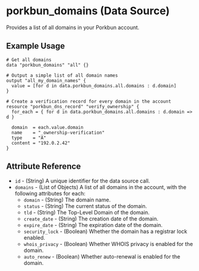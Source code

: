 # porkbun_domains (Data Source)

Provides a list of all domains in your Porkbun account.

## Example Usage

```hcl
# Get all domains
data "porkbun_domains" "all" {}

# Output a simple list of all domain names
output "all_my_domain_names" {
  value = [for d in data.porkbun_domains.all.domains : d.domain]
}

# Create a verification record for every domain in the account
resource "porkbun_dns_record" "verify_ownership" {
  for_each = { for d in data.porkbun_domains.all.domains : d.domain => d }

  domain  = each.value.domain
  name    = "_ownership-verification"
  type    = "A"
  content = "192.0.2.42"
}
```

## Attribute Reference

*   `id` - (String) A unique identifier for the data source call.
*   `domains` - (List of Objects) A list of all domains in the account, with the following attributes for each:
    *   `domain` - (String) The domain name.
    *   `status` - (String) The current status of the domain.
    *   `tld` - (String) The Top-Level Domain of the domain.
    *   `create_date` - (String) The creation date of the domain.
    *   `expire_date` - (String) The expiration date of the domain.
    *   `security_lock` - (Boolean) Whether the domain has a registrar lock enabled.
    *   `whois_privacy` - (Boolean) Whether WHOIS privacy is enabled for the domain.
    *   `auto_renew` - (Boolean) Whether auto-renewal is enabled for the domain.